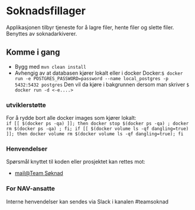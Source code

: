 Soknadsfillager
================
Applikasjonen tilbyr tjeneste for å lagre filer, hente filer og slette filer.
Benyttes av soknadarkiverer.

## Komme i gang
* Bygg med `mvn clean install`
* Avhengig av at databasen kjører lokalt eller i docker
 Docker:`$ docker run -e POSTGRES_PASSWORD=password --name local_postgres -p 5432:5432 postgres`
Den vil da kjøre i bakgrunnen dersom man skriver
`$ docker run -d <-e....>`

### utviklerstøtte
For å rydde bort alle docker images som kjører lokalt:  
`if [[ $(docker ps -qa) ]]; then docker stop $(docker ps -qa) ; docker rm $(docker ps -qa) ; fi; if [[ $(docker volume ls -qf dangling=true) ]]; then docker volume rm $(docker volume ls -qf dangling=true); fi`


### Henvendelser
Spørsmål knyttet til koden eller prosjektet kan rettes mot:
* [mail@Team Søknad](team-soknad@nav.no)

### For NAV-ansatte
Interne henvendelser kan sendes via Slack i kanalen #teamsoknad
